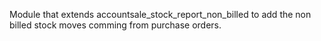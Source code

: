 Module that extends accountsale_stock_report_non_billed to add the non
billed stock moves comming from purchase orders.
